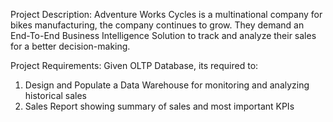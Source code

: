 Project Description: 
Adventure Works Cycles is a multinational company for bikes manufacturing, the 
company continues to grow. They demand an End-To-End Business Intelligence Solution 
to track and analyze their sales for a better decision-making.  


Project Requirements: 
Given OLTP Database, its required to: 
1. Design and Populate a Data Warehouse for monitoring and analyzing historical sales 
2. Sales Report showing summary of sales and most important KPIs 
